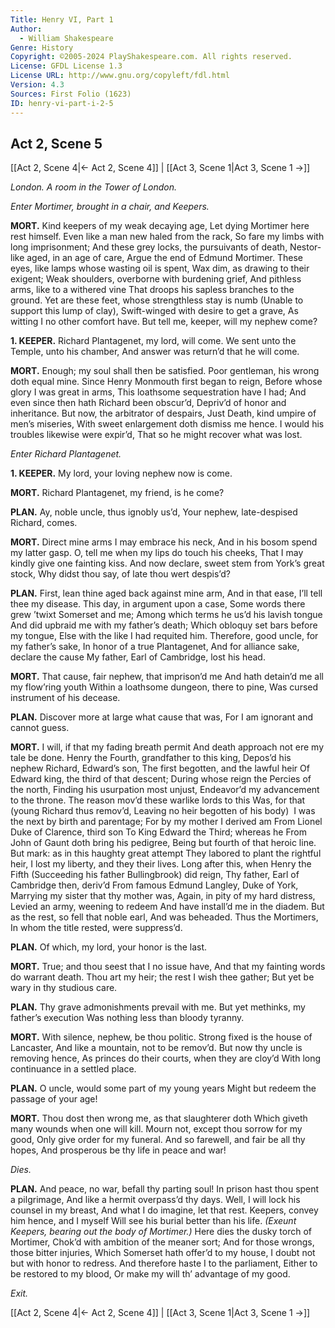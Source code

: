 ```yaml
---
Title: Henry VI, Part 1
Author: 
  - William Shakespeare
Genre: History
Copyright: ©2005-2024 PlayShakespeare.com. All rights reserved.
License: GFDL License 1.3
License URL: http://www.gnu.org/copyleft/fdl.html
Version: 4.3
Sources: First Folio (1623)
ID: henry-vi-part-i-2-5
---
```


## Act 2, Scene 5
[[Act 2, Scene 4|← Act 2, Scene 4]] | [[Act 3, Scene 1|Act 3, Scene 1 →]]

*London. A room in the Tower of London.*

*Enter Mortimer, brought in a chair, and Keepers.*

**MORT.**
Kind keepers of my weak decaying age,
Let dying Mortimer here rest himself.
Even like a man new haled from the rack,
So fare my limbs with long imprisonment;
And these grey locks, the pursuivants of death,
Nestor-like aged, in an age of care,
Argue the end of Edmund Mortimer.
These eyes, like lamps whose wasting oil is spent,
Wax dim, as drawing to their exigent;
Weak shoulders, overborne with burdening grief,
And pithless arms, like to a withered vine
That droops his sapless branches to the ground.
Yet are these feet, whose strengthless stay is numb
(Unable to support this lump of clay),
Swift-winged with desire to get a grave,
As witting I no other comfort have.
But tell me, keeper, will my nephew come?

**1. KEEPER.**
Richard Plantagenet, my lord, will come.
We sent unto the Temple, unto his chamber,
And answer was return’d that he will come.

**MORT.**
Enough; my soul shall then be satisfied.
Poor gentleman, his wrong doth equal mine.
Since Henry Monmouth first began to reign,
Before whose glory I was great in arms,
This loathsome sequestration have I had;
And even since then hath Richard been obscur’d,
Depriv’d of honor and inheritance.
But now, the arbitrator of despairs,
Just Death, kind umpire of men’s miseries,
With sweet enlargement doth dismiss me hence.
I would his troubles likewise were expir’d,
That so he might recover what was lost.

*Enter Richard Plantagenet.*

**1. KEEPER.**
My lord, your loving nephew now is come.

**MORT.**
Richard Plantagenet, my friend, is he come?

**PLAN.**
Ay, noble uncle, thus ignobly us’d,
Your nephew, late-despised Richard, comes.

**MORT.**
Direct mine arms I may embrace his neck,
And in his bosom spend my latter gasp.
O, tell me when my lips do touch his cheeks,
That I may kindly give one fainting kiss.
And now declare, sweet stem from York’s great stock,
Why didst thou say, of late thou wert despis’d?

**PLAN.**
First, lean thine aged back against mine arm,
And in that ease, I’ll tell thee my disease.
This day, in argument upon a case,
Some words there grew ’twixt Somerset and me;
Among which terms he us’d his lavish tongue
And did upbraid me with my father’s death;
Which obloquy set bars before my tongue,
Else with the like I had requited him.
Therefore, good uncle, for my father’s sake,
In honor of a true Plantagenet,
And for alliance sake, declare the cause
My father, Earl of Cambridge, lost his head.

**MORT.**
That cause, fair nephew, that imprison’d me
And hath detain’d me all my flow’ring youth
Within a loathsome dungeon, there to pine,
Was cursed instrument of his decease.

**PLAN.**
Discover more at large what cause that was,
For I am ignorant and cannot guess.

**MORT.**
I will, if that my fading breath permit
And death approach not ere my tale be done.
Henry the Fourth, grandfather to this king,
Depos’d his nephew Richard, Edward’s son,
The first begotten, and the lawful heir
Of Edward king, the third of that descent;
During whose reign the Percies of the north,
Finding his usurpation most unjust,
Endeavor’d my advancement to the throne.
The reason mov’d these warlike lords to this
Was, for that (young Richard thus remov’d,
Leaving no heir begotten of his body) 
I was the next by birth and parentage;
For by my mother I derived am
From Lionel Duke of Clarence, third son
To King Edward the Third; whereas he
From John of Gaunt doth bring his pedigree,
Being but fourth of that heroic line.
But mark: as in this haughty great attempt
They labored to plant the rightful heir,
I lost my liberty, and they their lives.
Long after this, when Henry the Fifth
(Succeeding his father Bullingbrook) did reign,
Thy father, Earl of Cambridge then, deriv’d
From famous Edmund Langley, Duke of York,
Marrying my sister that thy mother was,
Again, in pity of my hard distress,
Levied an army, weening to redeem
And have install’d me in the diadem.
But as the rest, so fell that noble earl,
And was beheaded. Thus the Mortimers,
In whom the title rested, were suppress’d.

**PLAN.**
Of which, my lord, your honor is the last.

**MORT.**
True; and thou seest that I no issue have,
And that my fainting words do warrant death.
Thou art my heir; the rest I wish thee gather;
But yet be wary in thy studious care.

**PLAN.**
Thy grave admonishments prevail with me.
But yet methinks, my father’s execution
Was nothing less than bloody tyranny.

**MORT.**
With silence, nephew, be thou politic.
Strong fixed is the house of Lancaster,
And like a mountain, not to be remov’d.
But now thy uncle is removing hence,
As princes do their courts, when they are cloy’d
With long continuance in a settled place.

**PLAN.**
O uncle, would some part of my young years
Might but redeem the passage of your age!

**MORT.**
Thou dost then wrong me, as that slaughterer doth
Which giveth many wounds when one will kill.
Mourn not, except thou sorrow for my good,
Only give order for my funeral.
And so farewell, and fair be all thy hopes,
And prosperous be thy life in peace and war!

*Dies.*

**PLAN.**
And peace, no war, befall thy parting soul!
In prison hast thou spent a pilgrimage,
And like a hermit overpass’d thy days.
Well, I will lock his counsel in my breast,
And what I do imagine, let that rest.
Keepers, convey him hence, and I myself
Will see his burial better than his life.
*(Exeunt Keepers, bearing out the body of Mortimer.)*
Here dies the dusky torch of Mortimer,
Chok’d with ambition of the meaner sort;
And for those wrongs, those bitter injuries,
Which Somerset hath offer’d to my house,
I doubt not but with honor to redress.
And therefore haste I to the parliament,
Either to be restored to my blood,
Or make my will th’ advantage of my good.

*Exit.*

[[Act 2, Scene 4|← Act 2, Scene 4]] | [[Act 3, Scene 1|Act 3, Scene 1 →]]
